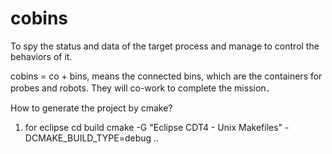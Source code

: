 # cobins
To spy the status and data of the target process and manage to control the behaviors of it.

cobins = co + bins, means the connected bins, which are the containers for probes and robots. They will co-work to complete the mission．


How to generate the project by cmake?

1. for eclipse
   cd build
   cmake -G "Eclipse CDT4 - Unix Makefiles" -DCMAKE_BUILD_TYPE=debug ..
